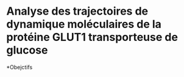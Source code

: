 # Analyse des trajectoires de dynamique moléculaires de la protéine GLUT1 transporteuse de glucose

*Obejctifs
